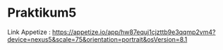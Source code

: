# Praktikum5
 
Link Appetize :
https://appetize.io/app/hw87equj1cjzttb9e3qqmp2vm4?device=nexus5&scale=75&orientation=portrait&osVersion=8.1

